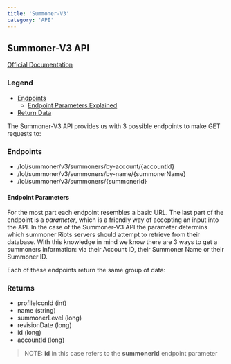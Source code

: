 ```yaml
---
title: 'Summoner-V3'
category: 'API'
---
```


## Summoner-V3 API

[Official Documentation](https://developer.riotgames.com/api-methods/#summoner-v3/)

### Legend

 - [Endpoints](#endpoints)
   - [Endpoint Parameters Explained](#endpoint-parameters)
 - [Return Data](#returns)


The Summoner-V3 API provides us with 3 possible endpoints to make GET requests to:

### Endpoints

  - /lol/summoner/v3/summoners/by-account/{accountId}
  - /lol/summoner/v3/summoners/by-name/{summonerName}
  - /lol/summoner/v3/summoners/{summonerId}

#### Endpoint Parameters

For the most part each endpoint resembles a basic URL. The last part of the endpoint is a *parameter*, which is a friendly way of accepting an input into the API. In the case of the Summoner-V3 API the parameter determins which summoner Riots servers should attempt to retrieve from their database. With this knowledge in mind we know there are 3 ways to get a summoners information: via their Account ID, their Summoner Name or their Summoner ID.


Each of these endpoints return the same group of data:

### Returns

  - profileIconId (int)
  - name (string)
  - summonerLevel (long)
  - revisionDate (long)
  - id (long)
  - accountId (long)

> NOTE: **id** in this case refers to the **summonerId** endpoint parameter
